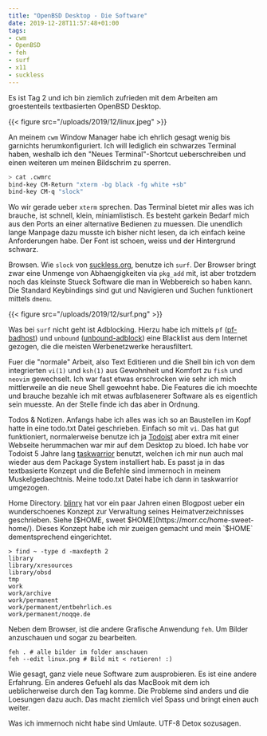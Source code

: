 ```yaml
---
title: "OpenBSD Desktop - Die Software"
date: 2019-12-28T11:57:48+01:00
tags:
- cwm
- OpenBSD
- feh
- surf
- x11
- suckless
---
```


Es ist Tag 2 und ich bin ziemlich zufrieden mit dem Arbeiten am groestenteils
textbasierten OpenBSD Desktop.

{{< figure src="/uploads/2019/12/linux.jpeg" >}}

An meinem `cwm` Window Manager habe ich ehrlich gesagt wenig bis garnichts
herumkonfiguriert. Ich will lediglich ein schwarzes Terminal haben, weshalb
ich den "Neues Terminal"-Shortcut ueberschreiben und einen weiteren um meinen
Bildschrim zu sperren.

``` bash
> cat .cwmrc
bind-key CM-Return "xterm -bg black -fg white +sb"
bind-key CM-q "slock"
```

Wo wir gerade ueber `xterm` sprechen. Das Terminal bietet mir alles was ich
brauche, ist schnell, klein, miniamlistisch. Es besteht garkein Bedarf mich
aus den Ports an einer alternative Bedienen zu muessen. Die unendlich lange
Manpage dazu musste ich bisher nicht lesen, da ich einfach keine
Anforderungen habe. Der Font ist schoen, weiss und der Hintergrund schwarz.

Browsen. Wie `slock` von [suckless.org](https://suckless.org), benutze ich
`surf`. Der Browser bringt zwar eine Unmenge von Abhaengigkeiten via
`pkg_add` mit, ist aber trotzdem noch das kleinste Stueck Software die man in
Webbereich so haben kann. Die Standard Keybindings sind gut und Navigieren
und Suchen funktionert mittels `dmenu`.

{{< figure src="/uploads/2019/12/surf.png" >}}

Was bei `surf` nicht geht ist Adblocking. Hierzu habe ich mittels `pf`
([pf-badhost](https://www.geoghegan.ca/pfbadhost.html)) und `unbound`
([unbound-adblock](https://www.geoghegan.ca/unbound-adblock.html)) eine
Blacklist aus dem Internet gezogen, die die meisten Werbenetzwerke
herausfiltert.

Fuer die "normale" Arbeit, also Text Editieren und die Shell bin ich von dem
integrierten `vi(1)` und `ksh(1)` aus Gewohnheit und Komfort zu `fish` und
`neovim` gewechselt. Ich war fast etwas erschrocken wie sehr ich mich
mittlerweile an die neue Shell gewoehnt habe. Die Features die ich moechte
und brauche bezahle ich mit etwas aufblasenerer Software als es eigentlich
sein muesste. An der Stelle finde ich das aber in Ordnung.

Todos & Notizen. Anfangs habe ich alles was ich so an Baustellen im Kopf
hatte in eine todo.txt Datei geschrieben. Einfach so mit `vi`. Das hat gut
funktioniert, normalerweise benutze ich ja [Todoist](https://todoist.com)
aber extra mit einer Webseite herummachen war mir auf dem Desktop zu bloed.
Ich habe vor Todoist 5 Jahre lang [taskwarrior](https://taskwarrior.org)
benutzt, welchen ich mir nun auch mal wieder aus dem Package System
installiert hab. Es passt ja in das textbasierte Konzept und die Befehle sind
immernoch in meinem Muskelgedaechtnis. Meine todo.txt Datei habe ich dann in
taskwarrior umgezogen.

Home Directory. [blinry](https://morr.cc) hat vor ein paar Jahren einen
Blogpost ueber ein wunderschoenes Konzept zur Verwaltung seines
Heimatverzeichnisses geschrieben. Siehe [$HOME, sweet
$HOME](https://morr.cc/home-sweet-home/). Dieses Konzept habe ich mir zueigen
gemacht und mein `$HOME` dementsprechend eingerichtet.

``` fish
> find ~ -type d -maxdepth 2
library
library/xresources
library/obsd
tmp
work
work/archive
work/permanent
work/permanent/entbehrlich.es
work/permanent/noqqe.de
```

Neben dem Browser, ist die andere Grafische Anwendung `feh`. Um Bilder
anzuschauen und sogar zu bearbeiten.

```
feh . # alle bilder im folder anschauen
feh --edit linux.png # Bild mit < rotieren! :)
```

Wie gesagt, ganz viele neue Software zum ausprobieren.
Es ist eine andere Erfahrung. Ein anderes Gefuehl als das MacBook mit dem ich
ueblicherweise durch den Tag komme. Die Probleme sind anders und die
Loesungen dazu auch. Das macht ziemlich viel Spass und bringt einen auch
weiter.

Was ich immernoch nicht habe sind Umlaute. UTF-8 Detox sozusagen.
